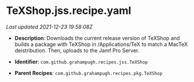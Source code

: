 # TeXShop.jss.recipe.yaml

_Last updated 2021-12-23 19:58:08Z_

- **Description**: Downloads the current release version of TeXShop and builds a package with TeXShop in /Applications/TeX to match a MacTeX deistribution. Then, uploads to the Jamf Pro Server.

- **Identifier**: `com.github.grahampugh.recipes.jss.TeXShop`

- **Parent Recipes**: `com.github.grahampugh.recipes.pkg.TeXShop`